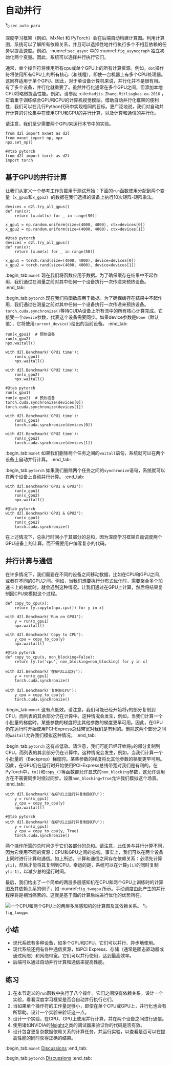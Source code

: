 # 自动并行
:label:`sec_auto_para`

深度学习框架（例如，MxNet 和 PyTorch）会在后端自动构建计算图。利用计算图，系统可以了解所有依赖关系，并且可以选择性地并行执行多个不相互依赖的任务以提高速度。例如，:numref:`sec_async` 中的 :numref:`fig_asyncgraph` 独立初始化两个变量。因此，系统可以选择并行执行它们。 

通常，单个操作符将使用所有cpu或单个GPU上的所有计算资源。例如，`dot`操作符将使用所有CPU上的所有核心（和线程），即使一台机器上有多个CPU处理器。这同样适用于单个GPU。因此，对于单设备计算机来说，并行化并不是很有用。有了多个设备，并行化就重要了。虽然并行化通常在多个GPU之间，但添加本地CPU将略微提高性能。例如，请参阅 :cite:`Hadjis.Zhang.Mitliagkas.ea.2016` ，它着重于训练结合GPU和CPU的计算机视觉模型。借助自动并行化框架的便利性，我们可以在几行Python代码中实现相同的目标。更广泛地说，我们对自动并行计算的讨论集中在使用CPU和GPU的并行计算，以及计算和通信的并行化。

请注意，我们至少需要两个GPU来运行本节中的实验。

```{.python .input}
from d2l import mxnet as d2l
from mxnet import np, npx
npx.set_np()
```

```{.python .input}
#@tab pytorch
from d2l import torch as d2l
import torch
```

## 基于GPU的并行计算

让我们从定义一个参考工作负载用于测试开始：下面的`run`函数使用分配到两个变量（`x_gpu1`和`x_gpu2`）的数据在我们选择的设备上执行10次矩阵-矩阵乘法。

```{.python .input}
devices = d2l.try_all_gpus()
def run(x):
    return [x.dot(x) for _ in range(50)]

x_gpu1 = np.random.uniform(size=(4000, 4000), ctx=devices[0])
x_gpu2 = np.random.uniform(size=(4000, 4000), ctx=devices[1])
```

```{.python .input}
#@tab pytorch
devices = d2l.try_all_gpus()
def run(x):
    return [x.mm(x) for _ in range(50)]

x_gpu1 = torch.rand(size=(4000, 4000), device=devices[0])
x_gpu2 = torch.rand(size=(4000, 4000), device=devices[1])
```

:begin_tab:`mxnet`
现在我们将函数应用于数据。为了确保缓存在结果中不起作用，我们通过在测量之前对其中任何一个设备执行一次传递来预热设备。
:end_tab:

:begin_tab:`pytorch`
现在我们将函数应用于数据。为了确保缓存在结果中不起作用，我们通过在测量之前对其中任何一个设备执行一次传递来预热设备。`torch.cuda.synchronize()`等待CUDA设备上所有流中的所有核心计算完成。它接受一个`device`参数，代表这个设备需要同步。如果device参数是`None`（默认值），它将使用`current_device()`给出的当前设备。
:end_tab:

```{.python .input}
run(x_gpu1)  # 预热设备
run(x_gpu2)
npx.waitall()  

with d2l.Benchmark('GPU1 time'):
    run(x_gpu1)
    npx.waitall()

with d2l.Benchmark('GPU2 time'):
    run(x_gpu2)
    npx.waitall()
```

```{.python .input}
#@tab pytorch
run(x_gpu1)
run(x_gpu2)  # 预热设备
torch.cuda.synchronize(devices[0])
torch.cuda.synchronize(devices[1])

with d2l.Benchmark('GPU1 time'):
    run(x_gpu1)
    torch.cuda.synchronize(devices[0])

with d2l.Benchmark('GPU2 time'):
    run(x_gpu2)
    torch.cuda.synchronize(devices[1])
```

:begin_tab:`mxnet`
如果我们删除两个任务之间的`waitall`语句，系统就可以在两个设备上自动并行计算。
:end_tab:

:begin_tab:`pytorch`
如果我们删除两个任务之间的`synchronize`语句，系统就可以在两个设备上自动并行计算。
:end_tab:

```{.python .input}
with d2l.Benchmark('GPU1 & GPU2'):
    run(x_gpu1)
    run(x_gpu2)
    npx.waitall()
```

```{.python .input}
#@tab pytorch
with d2l.Benchmark('GPU1 & GPU2'):
    run(x_gpu1)
    run(x_gpu2)
    torch.cuda.synchronize()
```

在上述情况下，总执行时间小于其部分的总和，因为深度学习框架自动调度两个GPU设备上的计算，而不需要用户编写复杂的代码。

## 并行计算与通信

在许多情况下，我们需要在不同的设备之间移动数据，比如在CPU和GPU之间，或者在不同的GPU之间。例如，当我们想要执行分布式优化时，需要聚合多个加速卡上的梯度时，就会遇到这种情况。让我们通过在GPU上计算，然后将结果复制回CPU来模拟这个过程。

```{.python .input}
def copy_to_cpu(x):
    return [y.copyto(npx.cpu()) for y in x]

with d2l.Benchmark('Run on GPU1'):
    y = run(x_gpu1)
    npx.waitall()

with d2l.Benchmark('Copy to CPU'):
    y_cpu = copy_to_cpu(y)
    npx.waitall()
```

```{.python .input}
#@tab pytorch
def copy_to_cpu(x, non_blocking=False):
    return [y.to('cpu', non_blocking=non_blocking) for y in x]

with d2l.Benchmark('在GPU1上运行'):
    y = run(x_gpu1)
    torch.cuda.synchronize()

with d2l.Benchmark('复制到CPU'):
    y_cpu = copy_to_cpu(y)
    torch.cuda.synchronize()
```

:begin_tab:`mxnet`
这有点低效。请注意，我们可能已经开始将`y`的部分复制到CPU，而列表的其余部分仍在计算中。这种情况会发生，例如，当我们计算一个小批量的梯度时。某些参数的梯度将比其他参数的梯度更早可用。因此，在GPU仍在运行时开始使用PCI-Express总线带宽对我们是有利的。删除这两个部分之间的`waitall`允许我们模拟这种情况。
:end_tab:

:begin_tab:`pytorch`
这有点低效。请注意，我们可能已经开始将`y`的部分复制到CPU，而列表的其余部分仍在计算中。这种情况会发生，例如，当我们计算一个小批量的（Backprop）梯度时。某些参数的梯度将比其他参数的梯度更早可用。因此，在GPU仍在运行时开始使用PCI-Express总线带宽对我们是有利的。在PyTorch中，`to()`和`copy_()`等函数都允许显式的`non_blocking`参数，这允许调用方在不需要同步时绕过同步。设置`non_blocking=True`允许我们模拟这个场景。
:end_tab:

```{.python .input}
with d2l.Benchmark('在GPU1上运行并复制到CPU'):
    y = run(x_gpu1)
    y_cpu = copy_to_cpu(y)
    npx.waitall()
```

```{.python .input}
#@tab pytorch
with d2l.Benchmark('在GPU1上运行并复制到CPU'):
    y = run(x_gpu1)
    y_cpu = copy_to_cpu(y, True)
    torch.cuda.synchronize()
```

两个操作所需的总时间少于它们各部分的总和。请注意，此任务与并行计算不同，因为它使用不同的资源：CPU和GPU之间的总线。事实上，我们可以在两个设备上同时进行计算和通信。如上所述，计算和通信之间存在依赖关系：必须先计算`y[i]`，然后才能将其复制到CPU。幸运的是，系统可以在计算`y[i]`的同时复制`y[i-1]`，以减少总的运行时间。

最后，我们给出了一个简单的两层多层感知机在CPU和两个GPU上训练时的计算图及其依赖关系的例子，如 :numref:`fig_twogpu` 所示。手动调度由此产生的并行程序将是相当痛苦的。这就是基于图的计算后端进行优化的优势所在。

![一个CPU和两个GPU上的两层多层感知机的计算图及其依赖关系。](../img/twogpu.svg)
:label:`fig_twogpu`

## 小结

* 现代系统有多种设备，如多个GPU和CPU。它们可以并行、异步地使用。
* 现代系统还拥有各种通信资源，如PCI Express、存储（通常是固态驱动器或通过网络）和网络带宽。它们可以并行使用，达到最高效率。
* 后端可以通过自动并行计算和通信来提高性能。

## 练习

1. 在本节定义的`run`函数中执行了八个操作。它们之间没有依赖关系。设计一个实验，看看深度学习框架是否会自动并行执行它们。
1. 当如果单个操作符的工作量足够小，即使在单个CPU或GPU上，并行化也会有所帮助。设计一个实验来验证这一点。
1. 设计一个实验，在CPU、GPU上使用并行计算，并在两个设备之间进行通信。
1. 使用诸如NVIDIA的[Nsight](https://developer.nvidia.com/nsight-compute-2019_5)之类的调试器来验证你的代码是否有效。
1. 设计包含更复杂数据依赖关系的计算任务，并运行实验，以查看是否可以在提高性能的同时获得正确的结果。

:begin_tab:`mxnet`
[Discussions](https://discuss.d2l.ai/t/362)
:end_tab:

:begin_tab:`pytorch`
[Discussions](https://discuss.d2l.ai/t/1681)
:end_tab:
